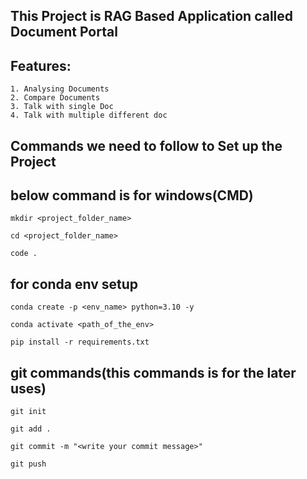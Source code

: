 ## This Project is RAG Based Application called Document Portal
## Features:
```
1. Analysing Documents
2. Compare Documents
3. Talk with single Doc
4. Talk with multiple different doc
```
## Commands we need to follow to Set up the Project

## below command is for windows(CMD)

```
mkdir <project_folder_name>
```

```
cd <project_folder_name>
```

```
code .
```

## for conda env setup

```
conda create -p <env_name> python=3.10 -y
```

```
conda activate <path_of_the_env>
```

```
pip install -r requirements.txt
```

## git commands(this commands is for the later uses)

```
git init
```

```
git add .
```

```
git commit -m "<write your commit message>"
```

```
git push
```
